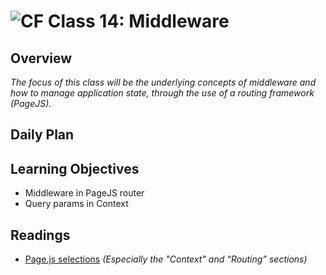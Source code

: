 ![CF](https://i.imgur.com/7v5ASc8.png)  Class 14: Middleware
=======
## Overview

*The focus of this class will be the underlying concepts of middleware and how to manage application state, through the use of a routing framework (PageJS).*

## Daily Plan

<!-- - Project samples! Here's a couple more!
	- [Baby Safe](http://baby-safe.herokuapp.com/)
	- [Seattle Field Finder](https://field-finder.herokuapp.com/)

- Projects! Project teams! Let's talk about some basic calendar stuff for the coming days.

- Reminder: the entrance exam for the 401 courses (which doubles as the final exam for this course) will be published Friday afternoon and be available until 11:59pm Sunday. It is a graded portion of this course, regardless of your intent to advance to a 401 course.

- To help you prepare for that, there will be an extra non-graded quiz published in Canvas tomorrow. It will give you a little more practice to get ready for the types of questions on the exam.
- Per Code Fellows policy, there will be a blackout on completing coursework during Project Week. You should have all of your lingering unfinished coursework submitted by no later than Tuesday morning at 8:59am.
- If you need more time after that, discuss a plan for that with Sam and/or our Admissions team. Also be aware of how your work progress and grades overlap with admissions requirements and deadlines for upcoming 401 courses. Enrollments are running high and we are already establishing waitlists for upcoming 401s.

- If you'd like to schedule a one-on-one meeting with Sam in the coming days, please select one of the slots available at [this link](https://sam-301d20.youcanbook.me/). Today's one-on-ones, held in one of the little glass offices in the catacombs:
	- 2:00 Ryan
	- 2:15 Oscar
	- 3:00 Alexis
	- 3:15 Kyle
	- 3:30 TJay
	- 3:45 Megan

**Code Review and discussion of yesterday's lab**

`BREAK (10 minutes)`

**Middleware?!?! What's that?**

[**Slides: Middleware** *(more of an extra resource than something we'll spend much time on in class)*](14-pagejs-middleware.pdf)

- What is it?
- Why are we using PageJS?
- The context object `ctx`, `next()`, and working with multiple callbacks in PageJS
- Working with URL params

**What other middleware have seen this week?**

**Middleware demo starts...**

`BREAK (10 minutes)`

**...Middleware demo continues**

**Discuss the article on Google's research on teams** (as time allows)

**Look at the lab code** (as time allows) -->

## Learning Objectives

* Middleware in PageJS router
* Query params in Context

## Readings

* [Page.js selections](https://github.com/visionmedia/page.js#context) *(Especially the "Context" and “Routing” sections)*
